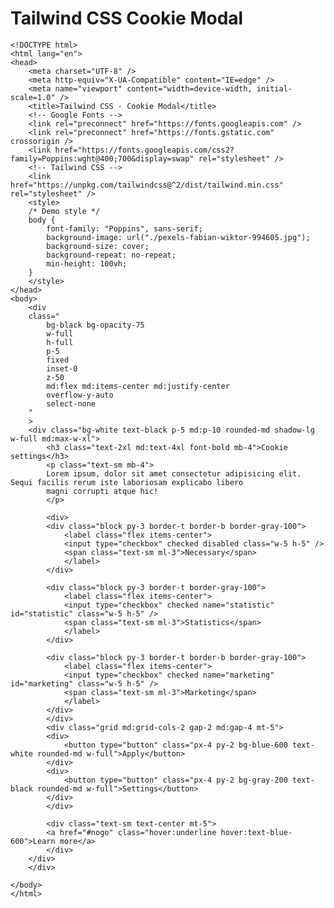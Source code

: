 # Tailwind CSS Cookie Modal

    <!DOCTYPE html>
    <html lang="en">
    <head>
        <meta charset="UTF-8" />
        <meta http-equiv="X-UA-Compatible" content="IE=edge" />
        <meta name="viewport" content="width=device-width, initial-scale=1.0" />
        <title>Tailwind CSS - Cookie Modal</title>
        <!-- Google Fonts -->
        <link rel="preconnect" href="https://fonts.googleapis.com" />
        <link rel="preconnect" href="https://fonts.gstatic.com" crossorigin />
        <link href="https://fonts.googleapis.com/css2?family=Poppins:wght@400;700&display=swap" rel="stylesheet" />
        <!-- Tailwind CSS -->
        <link href="https://unpkg.com/tailwindcss@^2/dist/tailwind.min.css" rel="stylesheet" />
        <style>
        /* Demo style */
        body {
            font-family: "Poppins", sans-serif;
            background-image: url("./pexels-fabian-wiktor-994605.jpg");
            background-size: cover;
            background-repeat: no-repeat;
            min-height: 100vh;
        }
        </style>
    </head>
    <body>
        <div
        class="
            bg-black bg-opacity-75
            w-full
            h-full
            p-5
            fixed
            inset-0
            z-50
            md:flex md:items-center md:justify-center
            overflow-y-auto
            select-none
        "
        >
        <div class="bg-white text-black p-5 md:p-10 rounded-md shadow-lg w-full md:max-w-xl">
            <h3 class="text-2xl md:text-4xl font-bold mb-4">Cookie settings</h3>
            <p class="text-sm mb-4">
            Lorem ipsum, dolor sit amet consectetur adipisicing elit. Sequi facilis rerum iste laboriosam explicabo libero
            magni corrupti atque hic!
            </p>

            <div>
            <div class="block py-3 border-t border-b border-gray-100">
                <label class="flex items-center">
                <input type="checkbox" checked disabled class="w-5 h-5" />
                <span class="text-sm ml-3">Necessary</span>
                </label>
            </div>

            <div class="block py-3 border-t border-gray-100">
                <label class="flex items-center">
                <input type="checkbox" checked name="statistic" id="statistic" class="w-5 h-5" />
                <span class="text-sm ml-3">Statistics</span>
                </label>
            </div>

            <div class="block py-3 border-t border-b border-gray-100">
                <label class="flex items-center">
                <input type="checkbox" checked name="marketing" id="marketing" class="w-5 h-5" />
                <span class="text-sm ml-3">Marketing</span>
                </label>
            </div>
            </div>
            <div class="grid md:grid-cols-2 gap-2 md:gap-4 mt-5">
            <div>
                <button type="button" class="px-4 py-2 bg-blue-600 text-white rounded-md w-full">Apply</button>
            </div>
            <div>
                <button type="button" class="px-4 py-2 bg-gray-200 text-black rounded-md w-full">Settings</button>
            </div>
            </div>

            <div class="text-sm text-center mt-5">
            <a href="#nogo" class="hover:underline hover:text-blue-600">Learn more</a>
            </div>
        </div>
        </div>

    </body>
    </html>
